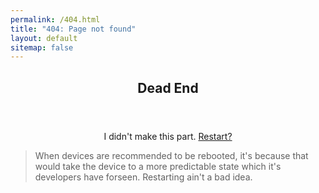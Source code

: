 ```yaml
---
permalink: /404.html
title: "404: Page not found"
layout: default
sitemap: false
---
```


<article>
  <center>
    <header>
      <h1>Dead End</h1>
    </header>
    I didn't make this part. <a href="{{site.baseurl}}/index.html">Restart?</a>
  </center>
  <blockquote>
    When devices are recommended to be rebooted, it's because that would take the device to a more
    predictable state which it's developers have forseen. Restarting ain't a bad idea.
  </blockquote>
</article>
